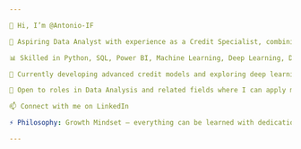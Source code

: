 ```yaml
---

👋 Hi, I’m @Antonio-IF

🎯 Aspiring Data Analyst with experience as a Credit Specialist, combining financial expertise with strong data skills.

📊 Skilled in Python, SQL, Power BI, Machine Learning, Deep Learning, Data Visualization, and Credit Risk Modeling.

🌱 Currently developing advanced credit models and exploring deep learning applications in finance and analytics.

💼 Open to roles in Data Analysis and related fields where I can apply my analytical, technical, and financial skills to drive insights and decision-making.

📫 Connect with me on LinkedIn

⚡ Philosophy: Growth Mindset — everything can be learned with dedication and persistence.

---
```

